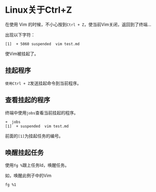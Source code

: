 # Linux关于Ctrl+Z
在使用 Vim 的时候，不小心按到`Ctrl + Z`，使当前Vim关闭，返回到了终端...

出现以下字符：
```
[1]  + 5060 suspended  vim test.md
```

使Vim被挂起了。


## 挂起程序
`使用Ctrl + Z`发送挂起命令到当前程序。

## 查看挂起的程序
终端中使用`jobs`查看当前挂起的程序。
```
➜  jobs
[1]  + suspended  vim test.md
```
前面的`[1]`为挂起任务的编号。

## 唤醒挂起任务
使用`fg %`跟上任务Id，唤醒任务。

如，唤醒此例子中的Vim
```
fg %1
```
